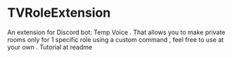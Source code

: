 # TVRoleExtension
An extension for Discord bot: Temp Voice . That allows you to make private rooms only for 1 specific role using a custom command , feel free to use at your own . Tutorial at readme


